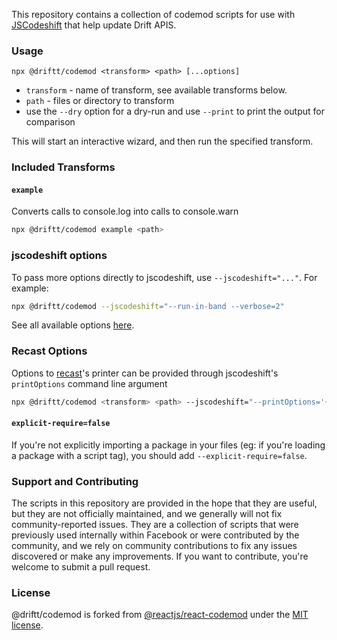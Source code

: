 This repository contains a collection of codemod scripts for use with
[JSCodeshift](https://github.com/facebook/jscodeshift) that help update Drift APIS.

### Usage
`npx @driftt/codemod <transform> <path> [...options]`
   * `transform` - name of transform, see available transforms below. 
   * `path` - files or directory to transform
   * use the `--dry` option for a dry-run and use `--print` to print the output for comparison

This will start an interactive wizard, and then run the specified transform. 

### Included Transforms

#### `example`

Converts calls to console.log into calls to console.warn

```sh
npx @driftt/codemod example <path>
```

### jscodeshift options

To pass more options directly to jscodeshift, use `--jscodeshift="..."`. For example:
```sh
npx @driftt/codemod --jscodeshift="--run-in-band --verbose=2"
```

See all available options [here](https://github.com/facebook/jscodeshift#usage-cli).

### Recast Options

Options to [recast](https://github.com/benjamn/recast)'s printer can be provided
through jscodeshift's `printOptions` command line argument

```sh
npx @driftt/codemod <transform> <path> --jscodeshift="--printOptions='{\"quote\":\"double\"}'"
```

#### `explicit-require=false`

If you're not explicitly importing a package in your files (eg: if you're loading a package with a script tag), you should add `--explicit-require=false`.

### Support and Contributing

The scripts in this repository are provided in the hope that they are useful,
but they are not officially maintained, and we generally will not fix
community-reported issues. They are a collection of scripts that were previously
used internally within Facebook or were contributed by the community, and we
rely on community contributions to fix any issues discovered or make any
improvements. If you want to contribute, you're welcome to submit a pull
request.

### License


@driftt/codemod is forked from [@reactjs/react-codemod](https://github.com/reactjs/react-codemod) under the [MIT license](./LICENSE).
